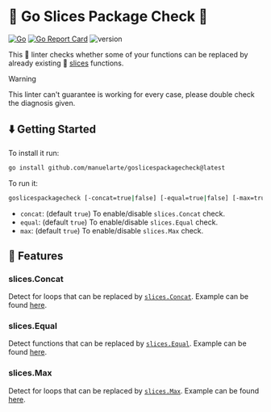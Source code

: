# 🍕 Go Slices Package Check 🍕

[![Go](https://github.com/manuelarte/goslicespackagecheck/actions/workflows/go.yml/badge.svg)](https://github.com/manuelarte/goslicespackagecheck/actions/workflows/go.yml)
[![Go Report Card](https://goreportcard.com/badge/github.com/manuelarte/goslicespackagecheck)](https://goreportcard.com/report/github.com/manuelarte/goslicespackagecheck)
![version](https://img.shields.io/github/v/release/manuelarte/goslicespackagecheck)

This 🧐 linter checks whether some of your functions can be replaced by already existing 🍕 [slices](https://pkg.go.dev/slices) functions.

> [!WARNING]  
> This linter can't guarantee is working for every case, please double check the diagnosis given.

## ⬇️  Getting Started

To install it run:

```bash
go install github.com/manuelarte/goslicespackagecheck@latest
```

To run it:

```bash
goslicespackagecheck [-concat=true|false] [-equal=true|false] [-max=true|false]
```

- `concat`: (default `true`) To enable/disable `slices.Concat` check.
- `equal`: (default `true`) To enable/disable `slices.Equal` check.
- `max`: (default `true`) To enable/disable `slices.Max` check.

## 🚀 Features

### slices.Concat

Detect for loops that can be replaced by [`slices.Concat`](https://pkg.go.dev/maps#Clone). Example can be found [here](examples/slices/concat/main.go).

### slices.Equal

Detect functions that can be replaced by [`slices.Equal`](https://pkg.go.dev/slices#Equal). Example can be found [here](./examples/slices/equal/main.go).

### slices.Max

Detect for loops that can be replaced by [`slices.Max`](https://pkg.go.dev/slices#Max). Example can be found [here](./examples/slices/max/main.go).
